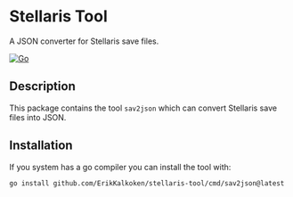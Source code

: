 # Stellaris Tool

A JSON converter for Stellaris save files.

[![Go](https://github.com/ErikKalkoken/stellaris-tool/actions/workflows/go.yml/badge.svg)](https://github.com/ErikKalkoken/stellaris-tool/actions/workflows/go.yml)

## Description

This package contains the tool `sav2json` which can convert Stellaris save files into JSON.

## Installation

If you system has a go compiler you can install the tool with:

```sh
go install github.com/ErikKalkoken/stellaris-tool/cmd/sav2json@latest
```
